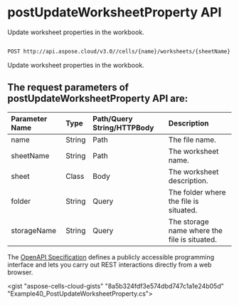 # **postUpdateWorksheetProperty API**

Update worksheet properties in the workbook. 

```bash

POST http://api.aspose.cloud/v3.0//cells/{name}/worksheets/{sheetName}

```
Update worksheet properties in the workbook.

## The request parameters of **postUpdateWorksheetProperty** API are: 

| Parameter Name | Type | Path/Query String/HTTPBody | Description | 
| :- | :- | :- |:- | 
|name|String|Path|The file name.|
|sheetName|String|Path|The worksheet name.|
|sheet|Class|Body|The worksheet description.|
|folder|String|Query|The folder where the file is situated.|
|storageName|String|Query|The storage name where the file is situated.|


The [OpenAPI Specification](https://reference.aspose.cloud/cells/#/WorksheetsController/PostUpdateWorksheetProperty) defines a publicly accessible programming interface and lets you carry out REST interactions directly from a web browser.

<gist "aspose-cells-cloud-gists" "8a5b324fdf3e574dbd747c1a1e24b05d" "Example40_PostUpdateWorksheetProperty.cs">

